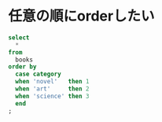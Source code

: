# 任意の順にorderしたい

```sql
select
  *
from
  books
order by
  case category
  when 'novel'   then 1
  when 'art'     then 2
  when 'science' then 3
  end
;
```
